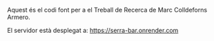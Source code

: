 Aquest és el codi font per a el Treball de Recerca de Marc Colldeforns Armero.

El servidor està desplegat a: https://serra-bar.onrender.com
